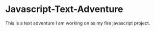 Javascript-Text-Adventure
=========================

This is a text adventure I am working on as my fire javascript project.
